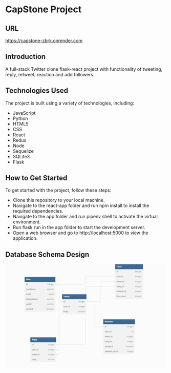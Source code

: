 # CapStone Project
## URL
https://capstone-zbrk.onrender.com
## Introduction
A full-stack Twitter clone flask-react project with functionality of tweeting, reply, retweet, reaction and add followers. 

## Technologies Used
The project is built using a variety of technologies, including:

* JavaScript
* Python
* HTML5
* CSS
* React
* Redux
* Node
* Sequelize
* SQLite3
* Flask
## How to Get Started
To get started with the project, follow these steps:  

* Clone this repository to your local machine.
* Navigate to the react-app folder and run npm install to install the required dependencies.
* Navigate to the app folder and run pipenv shell to activate the virtual environment.
* Run flask run in the app folder to start the development server.
* Open a web browser and go to http://localhost:5000 to view the application.



## Database Schema Design

![Alt text](/Database%20Schema.png "Optional title")



